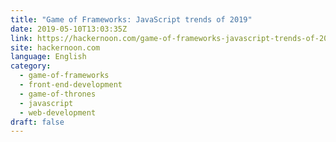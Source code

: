 ```yaml
---
title: "Game of Frameworks: JavaScript trends of 2019"
date: 2019-05-10T13:03:35Z
link: https://hackernoon.com/game-of-frameworks-javascript-trends-of-2019-1a303fa3aaa7?source=rss----3a8144eabfe3---4&utm_medium=RSS&utm_source=hune
site: hackernoon.com
language: English
category:
  - game-of-frameworks
  - front-end-development
  - game-of-thrones
  - javascript
  - web-development
draft: false
---
```

